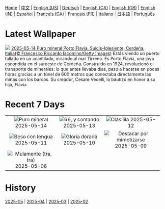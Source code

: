 [Home](../README.md) | [中文](zh-CN.md) | [English (US)](en-US.md) | [Deutsch](de-DE.md) | [English (CA)](en-CA.md) | [English (GB)](en-GB.md) | [English (IN)](en-IN.md) | [Español](es-ES.md) | [Français (CA)](fr-CA.md) | [Français (FR)](fr-FR.md) | [Italiano](it-IT.md) | [日本語](ja-JP.md) | [Português](pt-BR.md)

# Latest Wallpaper
![](https://www.bing.com/th?id=OHR.SardiniaFlavia_ES-ES1538171491_UHD.jpg)
[2025-05-14 Puro mineral Porto Flavia, Sulcis-Iglesiente, Cerdeña, Italia(© Francesco Riccardo Iacomino/Getty Images)](https://www.bing.com/th?id=OHR.SardiniaFlavia_ES-ES1538171491_UHD.jpg)
Estás viendo un puerto tallado en un acantilado, mirando al mar Tirreno. Es Porto Flavia, una joya escondida en el suroeste de Cerdeña. Construido en 1924, revolucionó el transporte de minerales: lo que antes llevaba días, pasó a hacerse en pocas horas gracias a un túnel de 600 metros que conectaba directamente las minas con los barcos. Su creador, Cesare Vecelli, lo bautizó en honor a su hija, Flavia.

# Recent 7 Days
|  |  |  |
|:---:|:---:|:---:|
| ![](https://www.bing.com/th?id=OHR.SardiniaFlavia_ES-ES1538171491_400x240.jpg "Puro mineral") 2025-05-14 | ![](https://www.bing.com/th?id=OHR.TorresChile_ES-ES1426138638_400x240.jpg "66, y contando") 2025-05-13 | ![](https://www.bing.com/th?id=OHR.IrisGarden_ES-ES1321322600_400x240.jpg "Olas lila") 2025-05-12 |
| ![](https://www.bing.com/th?id=OHR.LeopardMother_ES-ES1210066604_400x240.jpg "Beso con lengua") 2025-05-11 | ![](https://www.bing.com/th?id=OHR.MinnesotaRotunda_ES-ES1077273863_400x240.jpg "Gloria dorada") 2025-05-10 | ![](https://www.bing.com/th?id=OHR.CuteChameleon_ES-ES0921973788_400x240.jpg "Destacar por mimetizarse") 2025-05-09 |
| ![](https://www.bing.com/th?id=OHR.RhyoliteDonkeys_ES-ES0826770025_400x240.jpg "Mulamente (tra, tra)") 2025-05-08 |  |  |

# History
[2025-05](../archives/wallpaper/es-ES/w_2025_05.md) | [2025-04](../archives/wallpaper/es-ES/w_2025_04.md) | [2025-03](../archives/wallpaper/es-ES/w_2025_03.md) | [2025-02](../archives/wallpaper/es-ES/w_2025_02.md)
